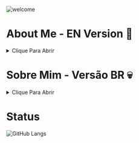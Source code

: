 ![welcome](https://github.com/GaryLickt/GaryLickt/assets/70419113/be3bdc77-6c6e-4e7c-886b-8f305c325661)
# About Me - EN Version 👀
<details>
<summary>Clique Para Abrir</summary>
- My name is Gabriel</br>
- I am currently 17 years old</br> 
- I study at the Universidade Católica de Pernambuco 💵</br>
- And I'm brazilian 😲</br>
- I'm studying computer science, currently in the 1st period 🖥</br>
- And I plan to use github to store and document my codes made during this time at university 🤓</br>
</details>

# Sobre Mim - Versão BR 💀

<details>
<summary>Clique Para Abrir</summary>
- Meu nome é Gabriel</br>
- Atualmente possuo 17 anos</br>
- Estou estudando na Universidade Católica de Pernambuco 💵</br>
- E sou brasileiro 😲</br>
- Estou estudando Ciencias da Computação, e atualmente estou no 1º periodo 🖥</br>
- E planejo usar o github para guardar e documentar meus codigos feitos durante esse tempo na universidade 🤓</br>
</details>

# Status
![GitHub Langs](https://github-readme-stats.vercel.app/api/top-langs/?username=garylickt&layout=compact&theme=blue-green)

